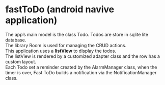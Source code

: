 # fastToDo (android navive application)

The app’s main model is the class Todo. Todos are store in sqlite lite database.<br/>
The library Room is used for managing the CRUD actions.<br/>
This application uses a **listView** to display the todos. <br/>
The listView is rendered by a customized adapter class and the row has a custom layout. <br/>
Each Todo set a reminder created by the AlarmManager class, when the timer is over, Fast ToDo builds a notification via the NotificationManager class.
